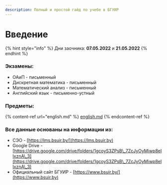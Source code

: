 ```yaml
---
description: Полный и простой гайд по учебе в БГУИР
---
```


# Введение

{% hint style="info" %}
Дни заочника: **07.05.2022** и **21.05.2022**
{% endhint %}

### Экзамены:

* ОАиП - письменный
* Дискретная математика - письменный
* Математический анализ - письменный
* Английский язык - письменно-устный

### Предметы:

{% content-ref url="english.md" %}
[english.md](english.md)
{% endcontent-ref %}

### Все данные основаны на информации из:

* СЭО - [https://lms.bsuir.by/](https://lms.bsuir.by)
* Google Drive - [https://drive.google.com/drive/folders/1gcoyS3ZPsB\_7ZcJyOyMiwp8eIIxznA\_3](https://drive.google.com/drive/folders/1gcoyS3ZPsB\_7ZcJyOyMiwp8eIIxznA\_3)
* Официальный сайт БГУИР - [https://www.bsuir.by/](https://www.bsuir.by)
